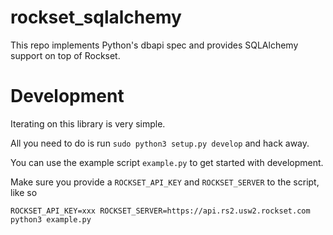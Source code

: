 # rockset_sqlalchemy
This repo implements Python's dbapi spec and provides SQLAlchemy support on top of Rockset.

# Development
Iterating on this library is very simple.

All you need to do is run `sudo python3 setup.py develop` and hack away.

You can use the example script `example.py` to get started with development.

Make sure you provide a `ROCKSET_API_KEY` and `ROCKSET_SERVER` to the script, like so

```
ROCKSET_API_KEY=xxx ROCKSET_SERVER=https://api.rs2.usw2.rockset.com python3 example.py
```
